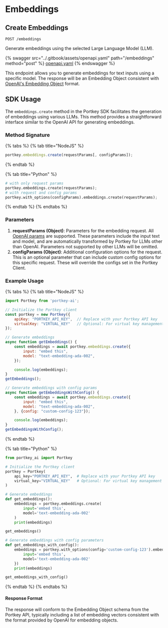 # Embeddings

## Create Embeddings

`POST /embeddings`

Generate embeddings using the selected Large Language Model (LLM).

{% swagger src="../.gitbook/assets/openapi.yaml" path="/embeddings" method="post" %}
[openapi.yaml](../.gitbook/assets/openapi.yaml)
{% endswagger %}

This endpoint allows you to generate embeddings for text inputs using a specific model. The response will be an Embedding Object consistent with [OpenAI's Embedding Object](https://platform.openai.com/docs/api-reference/embeddings/object) format.

## SDK Usage

The `embeddings.create` method in the Portkey SDK facilitates the generation of embeddings using various LLMs. This method provides a straightforward interface similar to the OpenAI API for generating embeddings.

### Method Signature

{% tabs %}
{% tab title="NodeJS" %}
```js
portkey.embeddings.create(requestParams[, configParams]);
```
{% endtab %}

{% tab title="Python" %}
```py
# with only request params
portkey.embeddings.create(requestParams);
# with request and config params
portkey.with_options(configParams).embeddings.create(requestParams);
```
{% endtab %}
{% endtabs %}

### Parameters

1. **requestParams (Object)**: Parameters for the embedding request. All [OpenAI params](https://platform.openai.com/docs/api-reference/embeddings/create) are supported. These parameters include the input text and model, and are automatically transformed by Portkey for LLMs other than OpenAI. Parameters not supported by other LLMs will be omitted.
2. **configParams (Object)**: Additional configuration options for the request. This is an optional parameter that can include custom config options for this specific request. These will override the configs set in the Portkey Client.

### Example Usage

{% tabs %}
{% tab title="NodeJS" %}
```js
import Portkey from 'portkey-ai';

// Initialize the Portkey client
const portkey = new Portkey({
    apiKey: "PORTKEY_API_KEY",  // Replace with your Portkey API key
    virtualKey: "VIRTUAL_KEY"   // Optional: For virtual key management
});

// Generate embeddings
async function getEmbeddings() {
    const embeddings = await portkey.embeddings.create({
        input: "embed this",
        model: "text-embedding-ada-002",
    });

    console.log(embeddings);
}
getEmbeddings();

// Generate embeddings with config params
async function getEmbeddingsWithConfig() {
    const embeddings = await portkey.embeddings.create({
        input: "embed this",
        model: "text-embedding-ada-002",
    }, {config: "custom-config-123"});

    console.log(embeddings);
}
getEmbeddingsWithConfig();
```
{% endtab %}

{% tab title="Python" %}
```py
from portkey_ai import Portkey

# Initialize the Portkey client
portkey = Portkey(
    api_key="PORTKEY_API_KEY",  # Replace with your Portkey API key
    virtual_key="VIRTUAL_KEY"   # Optional: For virtual key management
)

# Generate embeddings
def get_embeddings():
    embeddings = portkey.embeddings.create(
        input='embed this',
        model='text-embedding-ada-002'
    )
    print(embeddings)

get_embeddings()

# Generate embeddings with config parameters
def get_embeddings_with_config():
    embeddings = portkey.with_options(config='custom-config-123').embeddings.create(
        input='embed this',
        model='text-embedding-ada-002'
    })
    print(embeddings)

get_embeddings_with_config()
```
{% endtab %}
{% endtabs %}

#### Response Format

The response will conform to the Embedding Object schema from the Portkey API, typically including a list of embedding vectors consistent with the format provided by OpenAI for embedding objects.

